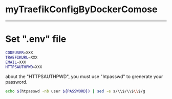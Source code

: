 # myTraefikConfigByDockerComose

---

# Set ".env" file
``` sh
CODEUSER=XXX
TRAEFIKURL=XXX
EMAIL=XXX
HTTPSAUTHPWD=XXX
```

about the "HTTPSAUTHPWD", you must use "htpasswd" to grenerate your password.
``` sh
echo $(htpasswd -nb user ${PASSWORD}) | sed -e s/\\$/\\$\\$/g
```
